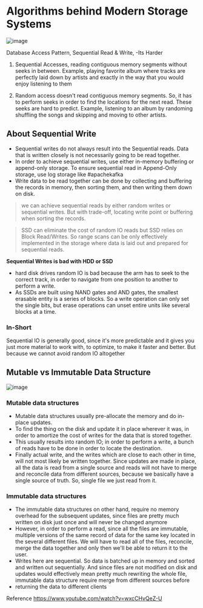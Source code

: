# Algorithms behind Modern Storage Systems

![image](https://user-images.githubusercontent.com/7579608/126768611-d6454503-c444-462e-8148-57a238546b1c.png)


Database Access Pattern, Sequential Read & Write, -Its Harder

1. Sequential Accesses,  reading contiguous memory segments without seeks in between. 
Example, playing favorite album where tracks are perfectly laid down by artists and exactly in the way that you would enjoy listening to them

2. Random access doesn't read contiguous memory segments. So, it has to perform seeks in order to find the locations for the next read. These seeks are hard to predict. 
Example, listening to an album by randoming shuffling the songs and skipping and moving to other artists.


## About Sequential Write
- Sequential writes do not always result into the Sequential reads. Data that is written closely is not necessarily going to be read together.
- In order to achieve sequential writes, use either in-memory buffering or append-only storage. To ensure sequential read in Append-Only storage, use log storage like #apachekafka
- Write data to be read together can be done by collecting and buffering the records in memory, then sorting them, and then writing them down on disk.

> we can achieve sequential reads by either random writes or sequential writes. But with trade-off, locating write point or buffering when sorting the records.

> SSD can eliminate the cost of random IO reads but SSD relies on Block Read/Writes. So range scans can be only effectively implemented in the storage where data is laid out and prepared for sequential reads.

__Sequential Writes is bad with HDD or SSD__
* hard disk drives random IO is bad because the arm has to seek to the correct track, in order to navigate from one position to another to perform a write. 
* As SSDs are built using NAND gates and AND gates, the smallest erasable entity is a series of blocks. So a write operation can only set the single bits, but erase operations can unset  entire units like several blocks at a time.

### In-Short

Sequential IO is generally good, since it's more predictable and it gives you just more material to work with, to optimize, to make it faster and better. But because we cannot avoid random IO altogether

## Mutable vs Immutable Data Structure

![image](https://user-images.githubusercontent.com/7579608/126768716-87bfb55b-f785-4279-b5f2-d6800ee31293.png)

### Mutable data structures
- Mutable data structures usually pre-allocate the memory and do in-place updates. 
- To find the thing on the disk and update it in place wherever it was, in order to amortize the cost of writes for the data that is stored together. 
- This usually results into random IO; in order to perform a write, a bunch of reads have to be done in order to locate the destination. 
- Finally actual write, and the writes which are close to each other in time, will not most likely be written together. Since updates are made in place, all the data is read from a single source and reads will not have to merge and reconcile data from different sources, 
because we basically have a single source of truth. So, single file we just read from it.

### Immutable data structures
- The immutable data structures on other hand, require no memory overhead for the subsequent updates, since files are pretty much written on disk just once 
and will never be changed anymore
- However, in order to perform a read, since all the files are immutable, multiple versions of the same record of data for the 
same key located in the several different files. We will have to read all of the files, reconcile, merge the data together and only then we'll be
able to return it to the user. 
- Writes here are sequential. So data is batched up in memory and sorted and written out sequentially. And since files are not modified on disk and updates would effectively mean pretty much rewriting the whole file, immutable data structure require merge from different sources before 
- returning the data to different clients



Reference https://www.youtube.com/watch?v=wxcCHvQeZ-U
